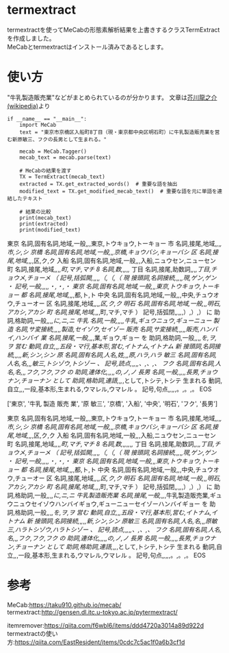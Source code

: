 # termextract
termextractを使ってMeCabの形態素解析結果を上書きするクラスTermExtractを作成しました。  
MeCabとtermextractはインストール済みであるとします。

# 使い方
"牛乳製造販売業"などがまとめられているのが分かります。
文章は[芥川龍之介(wikipedia)](https://ja.wikipedia.org/wiki/%E8%8A%A5%E5%B7%9D%E9%BE%8D%E4%B9%8B%E4%BB%8B)より

```
if __name__ == "__main__":
    import MeCab
    text = "東京市京橋区入船町8丁目（現・東京都中央区明石町）に牛乳製造販売業を営む新原敏三、フクの長男として生まれる。"

    mecab = MeCab.Tagger()
    mecab_text = mecab.parse(text)
    
    # MeCabの結果を渡す
    TX = TermExtract(mecab_text)
    extracted = TX.get_extracted_words()  # 重要な語を抽出
    modified_text = TX.get_modified_mecab_text()  # 重要な語を元に単語を連結したテキスト
    
    # 結果の比較
    print(mecab_text)
    print(extracted)
    print(modified_text)
```

東京	名詞,固有名詞,地域,一般,*,*,東京,トウキョウ,トーキョー
市	名詞,接尾,地域,*,*,*,市,シ,シ
京橋	名詞,固有名詞,地域,一般,*,*,京橋,キョウバシ,キョーバシ
区	名詞,接尾,地域,*,*,*,区,ク,ク
入船	名詞,固有名詞,地域,一般,*,*,入船,ニュウセン,ニューセン
町	名詞,接尾,地域,*,*,*,町,マチ,マチ
8	名詞,数,*,*,*,*,*
丁目	名詞,接尾,助数詞,*,*,*,丁目,チョウメ,チョーメ
（	記号,括弧開,*,*,*,*,（,（,（
現	接頭詞,名詞接続,*,*,*,*,現,ゲン,ゲン
・	記号,一般,*,*,*,*,・,・,・
東京	名詞,固有名詞,地域,一般,*,*,東京,トウキョウ,トーキョー
都	名詞,接尾,地域,*,*,*,都,ト,ト
中央	名詞,固有名詞,地域,一般,*,*,中央,チュウオウ,チューオー
区	名詞,接尾,地域,*,*,*,区,ク,ク
明石	名詞,固有名詞,地域,一般,*,*,明石,アカシ,アカシ
町	名詞,接尾,地域,*,*,*,町,マチ,マチ
）	記号,括弧閉,*,*,*,*,）,）,）
に	助詞,格助詞,一般,*,*,*,に,ニ,ニ
牛乳	名詞,一般,*,*,*,*,牛乳,ギュウニュウ,ギューニュー
製造	名詞,サ変接続,*,*,*,*,製造,セイゾウ,セイゾー
販売	名詞,サ変接続,*,*,*,*,販売,ハンバイ,ハンバイ
業	名詞,接尾,一般,*,*,*,業,ギョウ,ギョー
を	助詞,格助詞,一般,*,*,*,を,ヲ,ヲ
営む	動詞,自立,*,*,五段・マ行,基本形,営む,イトナム,イトナム
新	接頭詞,名詞接続,*,*,*,*,新,シン,シン
原	名詞,固有名詞,人名,姓,*,*,原,ハラ,ハラ
敏三	名詞,固有名詞,人名,名,*,*,敏三,トシゾウ,トシゾー
、	記号,読点,*,*,*,*,、,、,、
フク	名詞,固有名詞,人名,名,*,*,フク,フク,フク
の	助詞,連体化,*,*,*,*,の,ノ,ノ
長男	名詞,一般,*,*,*,*,長男,チョウナン,チョーナン
として	助詞,格助詞,連語,*,*,*,として,トシテ,トシテ
生まれる	動詞,自立,*,*,一段,基本形,生まれる,ウマレル,ウマレル
。	記号,句点,*,*,*,*,。,。,。
EOS

\['東京', '牛乳 製造 販売 業', '原 敏三', '京橋', '入船', '中央', '明石', 'フク', '長男'\]

東京	名詞,固有名詞,地域,一般,*,*,東京,トウキョウ,トーキョー
市	名詞,接尾,地域,*,*,*,市,シ,シ
京橋	名詞,固有名詞,地域,一般,*,*,京橋,キョウバシ,キョーバシ
区	名詞,接尾,地域,*,*,*,区,ク,ク
入船	名詞,固有名詞,地域,一般,*,*,入船,ニュウセン,ニューセン
町	名詞,接尾,地域,*,*,*,町,マチ,マチ
8	名詞,数,*,*,*,*,*,*,*
丁目	名詞,接尾,助数詞,*,*,*,丁目,チョウメ,チョーメ
（	記号,括弧開,*,*,*,*,（,（,（
現	接頭詞,名詞接続,*,*,*,*,現,ゲン,ゲン
・	記号,一般,*,*,*,*,・,・,・
東京	名詞,固有名詞,地域,一般,*,*,東京,トウキョウ,トーキョー
都	名詞,接尾,地域,*,*,*,都,ト,ト
中央	名詞,固有名詞,地域,一般,*,*,中央,チュウオウ,チューオー
区	名詞,接尾,地域,*,*,*,区,ク,ク
明石	名詞,固有名詞,地域,一般,*,*,明石,アカシ,アカシ
町	名詞,接尾,地域,*,*,*,町,マチ,マチ
）	記号,括弧閉,*,*,*,*,）,）,）
に	助詞,格助詞,一般,*,*,*,に,ニ,ニ
牛乳製造販売業	名詞,接尾,一般,*,*,*,牛乳製造販売業,ギュウニュウセイゾウハンバイギョウ,ギューニューセイゾーハンバイギョー
を	助詞,格助詞,一般,*,*,*,を,ヲ,ヲ
営む	動詞,自立,*,*,五段・マ行,基本形,営む,イトナム,イトナム
新	接頭詞,名詞接続,*,*,*,*,新,シン,シン
原敏三	名詞,固有名詞,人名,名,*,*,原敏三,ハラトシゾウ,ハラトシゾー
、	記号,読点,*,*,*,*,、,、,、
フク	名詞,固有名詞,人名,名,*,*,フク,フク,フク
の	助詞,連体化,*,*,*,*,の,ノ,ノ
長男	名詞,一般,*,*,*,*,長男,チョウナン,チョーナン
として	助詞,格助詞,連語,*,*,*,として,トシテ,トシテ
生まれる	動詞,自立,*,*,一段,基本形,生まれる,ウマレル,ウマレル
。	記号,句点,*,*,*,*,。,。,。
EOS



# 参考
MeCab:https://taku910.github.io/mecab/  
termextract:http://gensen.dl.itc.u-tokyo.ac.jp/pytermextract/  

itemremover:https://qiita.com/f6wbl6/items/ddd4720a3014a89d922d  
termextractの使い方:https://qiita.com/EastResident/items/0cdc7c5ac1f0a6b3cf1d
